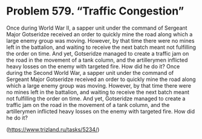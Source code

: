 # Problem 579. “Traffic Congestion”

Once during World War II, a sapper unit under the command of Sergeant Major Gotseridze received an order to quickly mine the road along which a large enemy group was moving. However, by that time there were no mines left in the battalion, and waiting to receive the next batch meant not fulfilling the order on time. And yet, Gotseridze managed to create a traffic jam on the road in the movement of a tank column, and the artillerymen inflicted heavy losses on the enemy with targeted fire. How did he do it? Once during the Second World War, a sapper unit under the command of Sergeant Major Gotseridze received an order to quickly mine the road along which a large enemy group was moving. However, by that time there were no mines left in the battalion, and waiting to receive the next batch meant not fulfilling the order on time. And yet, Gotseridze managed to create a traffic jam on the road in the movement of a tank column, and the artillerymen inflicted heavy losses on the enemy with targeted fire. How did he do it?

(https://www.trizland.ru/tasks/5234/)